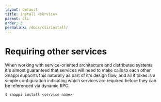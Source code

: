 ```yaml
---
layout: default
title: install <service>
parent: cli
order: 3
permalink: /docs/cli/install/
---
```


# Requiring other services

When working with service-oriented architecture and distributed systems, it's almost guaranteed that services will 
need to make calls to each other. Snappi supports this naturally as part of it's design flow, and all it takes is 
a simple configuration indicating which services are required before they can be referenced via dynamic RPC.

```
$ snappi install <service name>
```